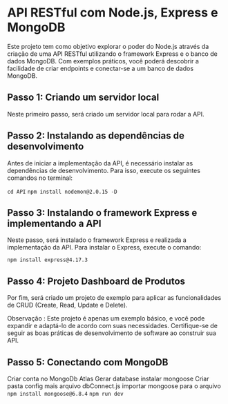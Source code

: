 # API RESTful com Node.js, Express e MongoDB
Este projeto tem como objetivo explorar o poder do Node.js através da criação de uma API RESTful utilizando o framework Express e o banco de dados MongoDB. Com exemplos práticos, você poderá descobrir a facilidade de criar endpoints e conectar-se a um banco de dados MongoDB.

## Passo 1: Criando um servidor local
Neste primeiro passo, será criado um servidor local para rodar a API.

## Passo 2: Instalando as dependências de desenvolvimento
Antes de iniciar a implementação da API, é necessário instalar as dependências de desenvolvimento. Para isso, execute os seguintes comandos no terminal:

```cd API```
```npm install nodemon@2.0.15 -D```

## Passo 3: Instalando o framework Express e implementando a API
Neste passo, será instalado o framework Express e realizada a implementação da API. Para instalar o Express, execute o comando:

```npm install express@4.17.3```

## Passo 4: Projeto Dashboard de Produtos
Por fim, será criado um projeto de exemplo para aplicar as funcionalidades de CRUD (Create, Read, Update e Delete).

Observação : Este projeto é apenas um exemplo básico, e você pode expandir e adaptá-lo de acordo com suas necessidades. Certifique-se de seguir as boas práticas de desenvolvimento de software ao construir sua API.

## Passo 5: Conectando com MongoDB
Criar conta no MongoDb Atlas
Gerar database
instalar mongoose
Criar pasta config mais arquivo dbConnect.js importar mongoose para o arquivo
```npm install mongoose@6.8.4```
```npm run dev```
